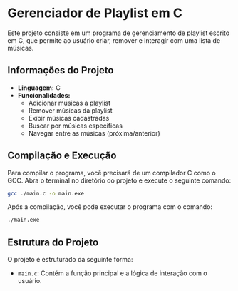 # Gerenciador de Playlist em C

Este projeto consiste em um programa de gerenciamento de playlist escrito em C, que permite ao usuário criar, remover e interagir com uma lista de músicas.

## Informações do Projeto

- **Linguagem:** C
- **Funcionalidades:**
  - Adicionar músicas à playlist
  - Remover músicas da playlist
  - Exibir músicas cadastradas
  - Buscar por músicas específicas
  - Navegar entre as músicas (próxima/anterior)

## Compilação e Execução

Para compilar o programa, você precisará de um compilador C como o GCC. Abra o terminal no diretório do projeto e execute o seguinte comando:

```bash
gcc ./main.c -o main.exe
```

Após a compilação, você pode executar o programa com o comando:

```bash
./main.exe
```

## Estrutura do Projeto

O projeto é estruturado da seguinte forma:

- `main.c`: Contém a função principal e a lógica de interação com o usuário.
